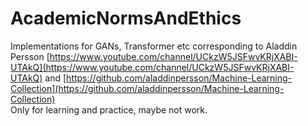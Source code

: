 # AcademicNormsAndEthics
Implementations for GANs, Transformer etc corresponding to Aladdin Persson [https://www.youtube.com/channel/UCkzW5JSFwvKRjXABI-UTAkQ](https://www.youtube.com/channel/UCkzW5JSFwvKRjXABI-UTAkQ) and [https://github.com/aladdinpersson/Machine-Learning-Collection](https://github.com/aladdinpersson/Machine-Learning-Collection)<br>
Only for learning and practice, maybe not work.
